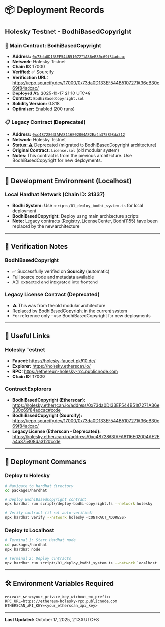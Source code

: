 ﻿# 📦 Deployment Records

## Holesky Testnet - BodhiBasedCopyright

### 🎯 Main Contract: BodhiBasedCopyright
- **Address:** [`0x73da0D133EF544B5107271A36eB30c69f84adcac`](https://holesky.etherscan.io/address/0x73da0D133EF544B5107271A36eB30c69f84adcac#code)
- **Network:** Holesky Testnet
- **Chain ID:** 17000
- **Verified:** ✅ Sourcify
- **Verification URL:** https://repo.sourcify.dev/17000/0x73da0D133EF544B5107271A36eB30c69f84adcac/
- **Deployed At:** 2025-10-17 21:10 UTC+8
- **Contract:** `BodhiBasedCopyright.sol`
- **Solidity Version:** 0.8.18
- **Optimizer:** Enabled (200 runs)

### 📋 Legacy Contract (Deprecated)
- **Address:** [`0xc4872863fAFA8116E02004AE2Ea4a375808da312`](https://holesky.etherscan.io/address/0xc4872863fAFA8116E02004AE2Ea4a375808da312#code)
- **Network:** Holesky Testnet
- **Status:** ⚠️ Deprecated (migrated to BodhiBasedCopyright architecture)
- **Original Contract:** `License.sol` (old modular system)
- **Notes:** This contract is from the previous architecture. Use BodhiBasedCopyright for new deployments.

---

## 🧪 Development Environment (Localhost)

### Local Hardhat Network (Chain ID: 31337)
- **Bodhi System:** Use `scripts/01_deploy_bodhi_system.ts` for local deployment
- **BodhiBasedCopyright:** Deploy using main architecture scripts
- **Note:** Legacy contracts (Registry, LicenseCenter, Bodhi1155) have been replaced by the new architecture

---

## 📝 Verification Notes

### BodhiBasedCopyright
- ✅ Successfully verified on **Sourcify** (automatic)
- Full source code and metadata available
- ABI extracted and integrated into frontend

### Legacy License Contract (Deprecated)
- ⚠️ This was from the old modular architecture
- Replaced by BodhiBasedCopyright in the current system
- For reference only - use BodhiBasedCopyright for new deployments

---

## 🔗 Useful Links

### Holesky Testnet
- **Faucet:** https://holesky-faucet.pk910.de/
- **Explorer:** https://holesky.etherscan.io/
- **RPC:** https://ethereum-holesky-rpc.publicnode.com
- **Chain ID:** 17000

### Contract Explorers
- **BodhiBasedCopyright (Etherscan):** https://holesky.etherscan.io/address/0x73da0D133EF544B5107271A36eB30c69f84adcac#code
- **BodhiBasedCopyright (Sourcify):** https://repo.sourcify.dev/17000/0x73da0D133EF544B5107271A36eB30c69f84adcac/
- **Legacy License (Etherscan - Deprecated):** https://holesky.etherscan.io/address/0xc4872863fAFA8116E02004AE2Ea4a375808da312#code

---

## 🚀 Deployment Commands

### Deploy to Holesky
```bash
# Navigate to hardhat directory
cd packages/hardhat

# Deploy BodhiBasedCopyright contract
npx hardhat run scripts/deploy-bodhi-copyright.ts --network holesky

# Verify contract (if not auto-verified)
npx hardhat verify --network holesky <CONTRACT_ADDRESS>
```

### Deploy to Localhost
```bash
# Terminal 1: Start Hardhat node
cd packages/hardhat
npx hardhat node

# Terminal 2: Deploy contracts
npx hardhat run scripts/01_deploy_bodhi_system.ts --network localhost
```

---

## 🛠️ Environment Variables Required

```env
PRIVATE_KEY=<your_private_key_without_0x_prefix>
RPC_URL=https://ethereum-holesky-rpc.publicnode.com
ETHERSCAN_API_KEY=<your_etherscan_api_key>
```

---

**Last Updated:** October 17, 2025, 21:30 UTC+8
